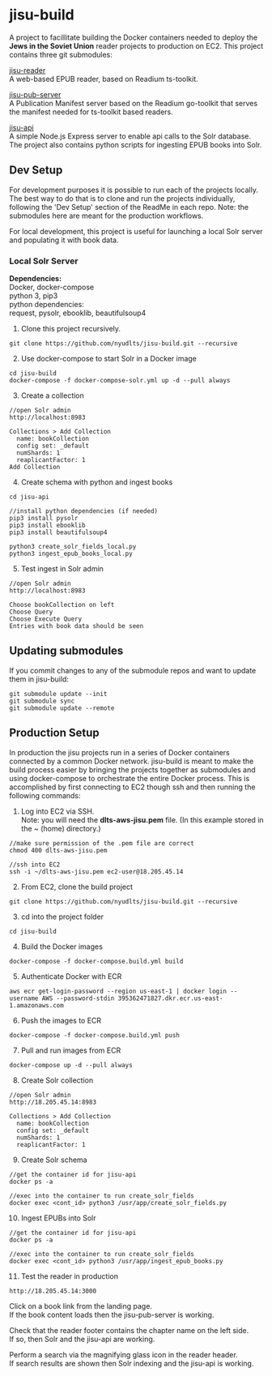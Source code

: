 # jisu-build
A project to facillitate building the Docker containers needed to deploy the **Jews in the Soviet Union** reader projects to production on EC2.  This project contains three git submodules:
  
[jisu-reader](https://github.com/nyudlts/jisu-reader)  
A web-based EPUB reader, based on Readium ts-toolkit.  
  
[jisu-pub-server](https://github.com/nyudlts/jisu-pub-server)  
A Publication Manifest server based on the Readium go-toolkit that serves the manifest needed for ts-toolkit based readers.  

[jisu-api](https://github.com/nyudlts/jisu-api)    
A simple Node.js Express server to enable api calls to the Solr database.  The project also contains python scripts for ingesting EPUB books into Solr.  

## Dev Setup
For development purposes it is possible to run each of the projects locally.  The best way to do that is to clone and run the projects individually, following the 'Dev Setup' section of the ReadMe in each repo.  Note: the submodules here are meant for the production workflows.

For local development, this project is useful for launching a local Solr server and populating it with book data.

### Local Solr Server

**Dependencies:**  
Docker, docker-compose  
python 3, pip3  
python dependencies:   
	request, pysolr, ebooklib, beautifulsoup4  

1.  Clone this project recursively.
```
git clone https://github.com/nyudlts/jisu-build.git --recursive
```

2.  Use docker-compose to start Solr in a Docker image
```
cd jisu-build
docker-compose -f docker-compose-solr.yml up -d --pull always
```

3. Create a collection  
```
//open Solr admin
http://localhost:8983

Collections > Add Collection
  name: bookCollection
  config set: _default
  numShards: 1
  reaplicantFactor: 1
Add Collection 
```

4.  Create schema with python and ingest books
```
cd jisu-api  
  
//install python dependencies (if needed)  
pip3 install pysolr
pip3 install ebooklib  
pip3 install beautifulsoup4  
  
python3 create_solr_fields_local.py
python3 ingest_epub_books_local.py
```

5. Test ingest in Solr admin
```
//open Solr admin  
http://localhost:8983  
  
Choose bookCollection on left  
Choose Query    
Choose Execute Query  
Entries with book data should be seen  
```

## Updating submodules
If you commit changes to any of the submodule repos and want to update them in jisu-build: 
```
git submodule update --init
git submodule sync
git submodule update --remote
```

## Production Setup
In production the jisu projects run in a series of Docker containers connected by a common Docker network.  jisu-build is meant to make the build process easier by bringing the projects together as submodules and using docker-compose to orchestrate the entire Docker process.  This is accomplished by first connecting to EC2 though ssh and then running the following commands:

1. Log into EC2 via SSH.  
Note: you will need the **dlts-aws-jisu.pem** file.  (In this example stored in the ~ (home) directory.)
```
//make sure permission of the .pem file are correct
chmod 400 dlts-aws-jisu.pem

//ssh into EC2
ssh -i ~/dlts-aws-jisu.pem ec2-user@18.205.45.14
```

2. From EC2, clone the build project
```
git clone https://github.com/nyudlts/jisu-build.git --recursive
```

3. cd into the project folder
```
cd jisu-build
```

4. Build the Docker images
```
docker-compose -f docker-compose.build.yml build
```

5. Authenticate Docker with ECR
```
aws ecr get-login-password --region us-east-1 | docker login --username AWS --password-stdin 395362471827.dkr.ecr.us-east-1.amazonaws.com
```

6. Push the images to ECR
``` 
docker-compose -f docker-compose.build.yml push
```

7. Pull and run images from ECR
```
docker-compose up -d --pull always
```

8. Create Solr collection
```
//open Solr admin  
http://18.205.45.14:8983

Collections > Add Collection
  name: bookCollection
  config set: _default
  numShards: 1
  reaplicantFactor: 1 
```

9. Create Solr schema
```
//get the container id for jisu-api
docker ps -a

//exec into the container to run create_solr_fields
docker exec <cont_id> python3 /usr/app/create_solr_fields.py
```

10. Ingest EPUBs into Solr
```
//get the container id for jisu-api
docker ps -a

//exec into the container to run create_solr_fields
docker exec <cont_id> python3 /usr/app/ingest_epub_books.py
```

11. Test the reader in production
```
http://18.205.45.14:3000
```
Click on a book link from the landing page.  
If the book content loads then the jisu-pub-server is working.  

Check that the reader footer contains the chapter name on the left side.  
If so, then Solr and the jisu-api are working.  

Perform a search via the magnifying glass icon in the reader header.  
If search results are shown then Solr indexing and the jisu-api is working.  